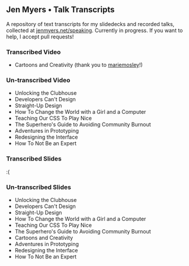 ## Jen Myers • Talk Transcripts

A repository of text transcripts for my slidedecks and recorded talks, collected at [jenmyers.net/speaking](http://jenmyers.net/speaking/). Currently in progress. If you want to help, I accept pull requests!

### Transcribed Video

- Cartoons and Creativity (thank you to [mariemosley](https://github.com/mariemosley)!)

### Un-transcribed Video

- Unlocking the Clubhouse
- Developers Can't Design
- Straight-Up Design
- How To Change the World with a Girl and a Computer
- Teaching Our CSS To Play Nice
- The Superhero's Guide to Avoiding Community Burnout
- Adventures in Prototyping
- Redesigning the Interface
- How To Not Be an Expert

### Transcribed Slides

:(

### Un-transcribed Slides

- Unlocking the Clubhouse
- Developers Can't Design
- Straight-Up Design
- How To Change the World with a Girl and a Computer
- Teaching Our CSS To Play Nice
- The Superhero's Guide to Avoiding Community Burnout
- Cartoons and Creativity
- Adventures in Prototyping
- Redesigning the Interface
- How To Not Be an Expert